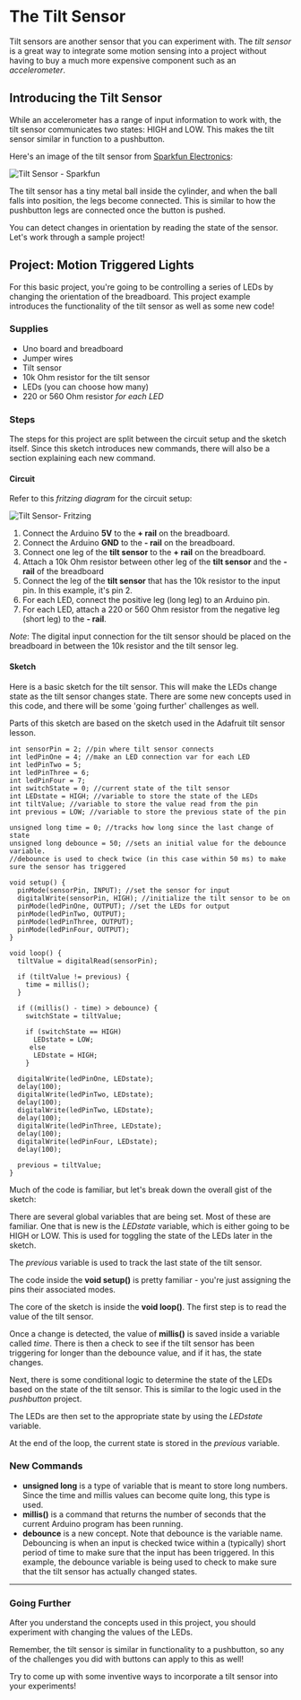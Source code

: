 # The Tilt Sensor
Tilt sensors are another sensor that you can experiment with. The _tilt sensor_ is a great way to integrate some motion sensing into a project without having to buy a much more expensive component such as an _accelerometer_.

## Introducing the Tilt Sensor
While an accelerometer has a range of input information to work with, the tilt sensor communicates two states: HIGH and LOW. This makes the tilt sensor similar in function to a pushbutton.

Here's an image of the tilt sensor from [Sparkfun Electronics](http://www.sparkfun.com):

![Tilt Sensor - Sparkfun](https://cdn.sparkfun.com//assets/parts/4/6/8/5/10289-01.jpg)

The tilt sensor has a tiny metal ball inside the cylinder, and when the ball falls into position, the legs become connected. This is similar to how the pushbutton legs are connected once the button is pushed.

You can detect changes in orientation by reading the state of the sensor. Let's work through a sample project!

## Project: Motion Triggered Lights
For this basic project, you're going to be controlling a series of LEDs by changing the orientation of the breadboard. This project example introduces the functionality of the tilt sensor as well as some new code!

### Supplies
- Uno board and breadboard
- Jumper wires
- Tilt sensor
- 10k Ohm resistor for the tilt sensor
- LEDs (you can choose how many)
- 220 or 560 Ohm resistor _for each LED_

### Steps
The steps for this project are split between the circuit setup and the sketch itself. Since this sketch introduces new commands, there will also be a section explaining each new command.

#### Circuit
Refer to this _fritzing diagram_ for the circuit setup:

![Tilt Sensor- Fritzing](http://i.imgur.com/hJ1g1xp.png)

1. Connect the Arduino **5V** to the **+ rail** on the breadboard.
2. Connect the Arduino **GND** to the **- rail** on the breadboard.
3. Connect one leg of the **tilt sensor** to the **+ rail** on the breadboard.
4. Attach a 10k Ohm resistor between other leg of the **tilt sensor** and the **- rail** of the breadboard
5. Connect the leg of the **tilt sensor** that has the 10k resistor to the input pin. In this example, it's pin 2.
6. For each LED, connect the positive leg (long leg) to an Arduino pin.
7. For each LED, attach a 220 or 560 Ohm resistor from the negative leg (short leg) to the **- rail**.

_Note_: The digital input connection for the tilt sensor should be placed on the breadboard in between the 10k resistor and the tilt sensor leg.

#### Sketch

Here is a basic sketch for the tilt sensor. This will make the LEDs change state as the tilt sensor changes state. There are some new concepts used in this code, and there will be some 'going further' challenges as well.

Parts of this sketch are based on the sketch used in the Adafruit tilt sensor lesson.

```arduino
int sensorPin = 2; //pin where tilt sensor connects
int ledPinOne = 4; //make an LED connection var for each LED
int ledPinTwo = 5;
int ledPinThree = 6;
int ledPinFour = 7;
int switchState = 0; //current state of the tilt sensor
int LEDstate = HIGH; //variable to store the state of the LEDs
int tiltValue; //variable to store the value read from the pin
int previous = LOW; //variable to store the previous state of the pin

unsigned long time = 0; //tracks how long since the last change of state
unsigned long debounce = 50; //sets an initial value for the debounce variable.
//debounce is used to check twice (in this case within 50 ms) to make sure the sensor has triggered

void setup() {
  pinMode(sensorPin, INPUT); //set the sensor for input
  digitalWrite(sensorPin, HIGH); //initialize the tilt sensor to be on
  pinMode(ledPinOne, OUTPUT); //set the LEDs for output
  pinMode(ledPinTwo, OUTPUT);
  pinMode(ledPinThree, OUTPUT);
  pinMode(ledPinFour, OUTPUT);
}

void loop() {
  tiltValue = digitalRead(sensorPin);

  if (tiltValue != previous) {
    time = millis();
  }

  if ((millis() - time) > debounce) {
    switchState = tiltValue;

    if (switchState == HIGH)
      LEDstate = LOW;
     else
      LEDstate = HIGH;
    }

  digitalWrite(ledPinOne, LEDstate);
  delay(100);
  digitalWrite(ledPinTwo, LEDstate);
  delay(100);
  digitalWrite(ledPinTwo, LEDstate);
  delay(100);
  digitalWrite(ledPinThree, LEDstate);
  delay(100);
  digitalWrite(ledPinFour, LEDstate);
  delay(100);

  previous = tiltValue;
}
```
Much of the code is familiar, but let's break down the overall gist of the sketch:

There are several global variables that are being set. Most of these are familiar. One that is new is the _LEDstate_ variable, which is either going to be HIGH or LOW. This is used for toggling the state of the LEDs later in the sketch.

The _previous_ variable is used to track the last state of the tilt sensor.

The code inside the **void setup()** is pretty familiar - you're just assigning the pins their associated modes.

The core of the sketch is inside the **void loop()**. The first step is to read the value of the tilt sensor.

Once a change is detected, the value of **millis()** is saved inside a variable called _time_. There is then a check to see if the tilt sensor has been triggering for longer than the debounce value, and if it has, the state changes.

Next, there is some conditional logic to determine the state of the LEDs based on the state of the tilt sensor. This is similar to the logic used in the _pushbutton_ project.

The LEDs are then set to the appropriate state by using the _LEDstate_ variable.

At the end of the loop, the current state is stored in the _previous_ variable.

### New Commands
- **unsigned long** is a type of variable that is meant to store long numbers. Since the time and millis values can become quite long, this type is used.
- **millis()** is a command that returns the number of seconds that the current Arduino program has been running.
- **debounce** is a new concept. Note that debounce is the variable name. Debouncing is when an input is checked twice within a (typically) short period of time to make sure that the input has been triggered. In this example, the debounce variable is being used to check to make sure that the tilt sensor has actually changed states.

<hr/>

### Going Further
After you understand the concepts used in this project, you should experiment with changing the values of the LEDs.

Remember, the tilt sensor is similar in functionality to a pushbutton, so any of the challenges you did with buttons can apply to this as well!

Try to come up with some inventive ways to incorporate a tilt sensor into your experiments!
